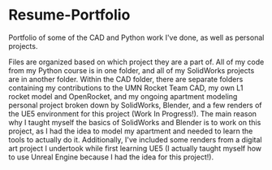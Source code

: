 # Resume-Portfolio
Portfolio of some of the CAD and Python work I've done, as well as personal projects.

Files are organized based on which project they are a part of. All of my code from my Python course is in one folder, and all of my SolidWorks projects are in another folder. Within the CAD folder, there are separate folders containing my contributions to the UMN Rocket Team CAD, my own L1 rocket model and OpenRocket, and my ongoing apartment modeling personal project broken down by SolidWorks, Blender, and a few renders of the UE5 environment for this project (Work In Progress!). The main reason why I taught myself the basics of SolidWorks and Blender is to work on this project, as I had the idea to model my apartment and needed to learn the tools to actually do it. Additionally, I've included some renders from a digital art project I undertook while first learning UE5 (I actually taught myself how to use Unreal Engine because I had the idea for this project!).
